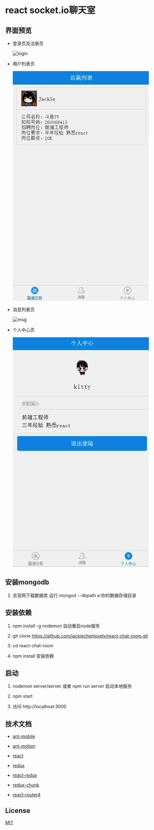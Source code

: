 #  react socket.io聊天室

## 界面预览

- 登录页及注册页

  ![login](/src/markdownimg/login.gif)

- 用户列表页

  ![userlist](/src/markdownimg/chatroom.gif)

- 消息列表页

  ![msg](/src/markdownimg/msg.gif)

- 个人中心页

  ![info](/src/markdownimg/info.gif)

## 安装mongodb

1. 去官网下载数据库 运行 mongod --dbpath e:你的数据存储目录

## 安装依赖

1. npm install -g nodemon 自动重启node服务

2. git clone https://github.com/jackiechenlovely/react-chat-room.git

3. cd react-chat-room

2. npm install 安装依赖

## 启动

1. nodemon server/server 或者 npm run server 启动本地服务

2. npm start

3. 访问 http://localhost:3000

## 技术文档

- [ant-mobile](http://design.alipay.com/develop/mobile/introduce)

- [ant-motion](https://motion.ant.design/)

- [react](http://react.yubolun.com/)

- [redux](https://redux.js.org/)

- [react-redux](https://github.com/reduxjs/react-redux/blob/master/docs/api.md#api)

- [redux-chunk](https://github.com/onlicar/redux-chunk)

- [react-router4]()

## License

  [MIT]()
